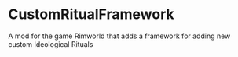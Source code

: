 # CustomRitualFramework
A mod for the game Rimworld that adds a framework for adding new custom Ideological Rituals
